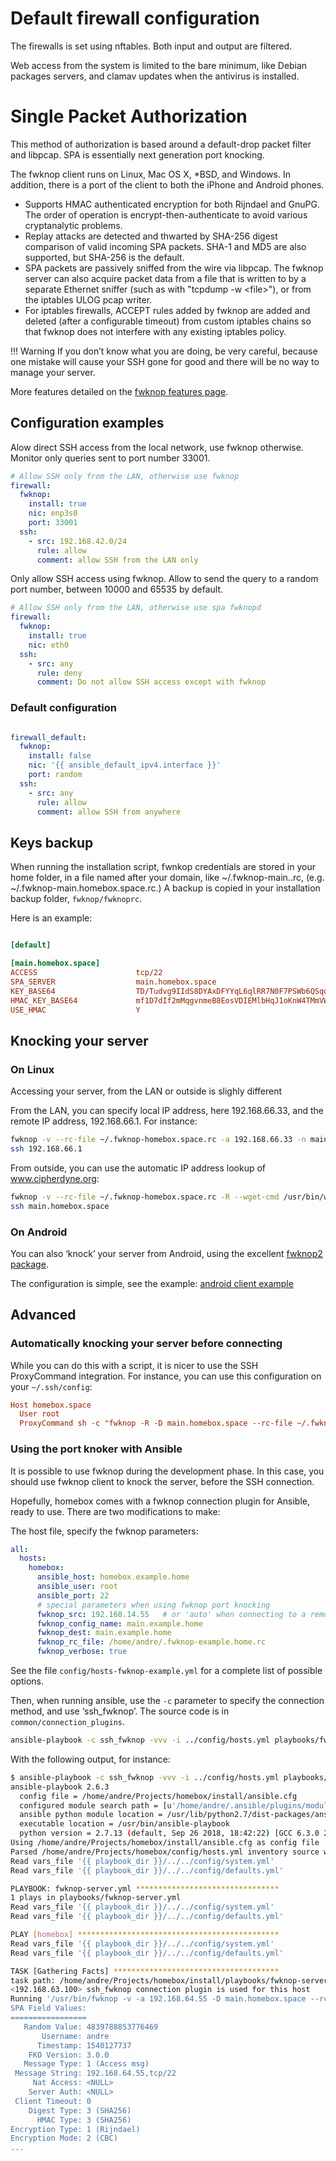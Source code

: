 
# Default firewall configuration

The firewalls is set using nftables. Both input and output are filtered.

Web access from the system is limited to the bare minimum, like Debian packages servers, and clamav updates when the
antivirus is installed.

# Single Packet Authorization

This method of authorization is based around a default-drop packet filter and libpcap. SPA is essentially next
generation port knocking.

The fwknop client runs on Linux, Mac OS X, \*BSD, and Windows.  In addition, there is a port of the client to both the
iPhone and Android phones.

- Supports HMAC authenticated encryption for both Rijndael and GnuPG. The order of operation is
  encrypt-then-authenticate to avoid various cryptanalytic problems.
- Replay attacks are detected and thwarted by SHA-256 digest comparison of valid incoming SPA packets. SHA-1 and MD5 are
  also supported, but SHA-256 is the default.
- SPA packets are passively sniffed from the wire via libpcap. The fwknop server can also acquire packet data from a
  file that is written to by a separate Ethernet sniffer (such as with "tcpdump -w <file\>"), or from the iptables ULOG
  pcap writer.
- For iptables firewalls, ACCEPT rules added by fwknop are added and deleted (after a configurable timeout) from custom
  iptables chains so that fwknop does not interfere with any existing iptables policy.

!!! Warning
    If you don’t know what you are doing, be very careful, because one mistake will cause your SSH gone for good and
    there will be no way to manage your server.


More features detailed on the [fwknop features page](https://www.cipherdyne.org/fwknop/docs/features.html).

## Configuration examples

Alow direct SSH access from the local network, use fwknop otherwise. Monitor only queries sent to port number 33001.

``` yaml hl_lines="3 4 5 6"
# Allow SSH only from the LAN, otherwise use fwknop
firewall:
  fwknop:
    install: true
    nic: enp3s0
    port: 33001
  ssh:
    - src: 192.168.42.0/24
      rule: allow
      comment: allow SSH from the LAN only
```

Only allow SSH access using fwknop.  Allow to send the query to a random port number, between 10000 and 65535 by
default.

``` yaml hl_lines="3 4 5"
# Allow SSH only from the LAN, otherwise use spa fwknopd
firewall:
  fwknop:
    install: true
    nic: eth0
  ssh:
    - src: any
      rule: deny
      comment: Do not allow SSH access except with fwknop
```

### Default configuration

```yaml

firewall_default:
  fwknop:
    install: false
    nic: '{{ ansible_default_ipv4.interface }}'
    port: random
  ssh:
    - src: any
      rule: allow
      comment: allow SSH from anywhere
```

## Keys backup

When running the installation script, fwnkop credentials are stored in
your home folder, in a file named after your domain, like ~/.fwknop-main.<domain>.rc,
(e.g. ~/.fwknop-main.homebox.space.rc.)
A backup is copied in your installation backup folder, `fwknop/fwknoprc`.

Here is an example:

```ini

[default]

[main.homebox.space]
ACCESS                      tcp/22
SPA_SERVER                  main.homebox.space
KEY_BASE64                  TD/Tudvg9IIdS8DYAxDFYYqL6qlRR7N0F7PSWb6QSqo=
HMAC_KEY_BASE64             mf1D7dIf2mMqgvnmeB8EosVDIEMlbHqJ1oKnW4TMmVWh4G7LHBbNzkBDvI+vw3f7TtdJYkYEjpc3JrHgA0QXYw==
USE_HMAC                    Y

```

## Knocking your server

### On Linux

Accessing your server, from the LAN or outside is slighly different

From the LAN, you can specify local IP address, here 192.168.66.33,
and the remote IP address, 192.168.66.1. For instance:

```sh
fwknop -v --rc-file ~/.fwknop-homebox.space.rc -a 192.168.66.33 -n main.homebox.space -D 192.168.66.1
ssh 192.168.66.1
```

From outside, you can use the automatic IP address lookup of www.cipherdyne.org:

```sh
fwknop -v --rc-file ~/.fwknop-homebox.space.rc -R --wget-cmd /usr/bin/wget -n main.homebox.space
ssh main.homebox.space
```

### On Android

You can also ‘knock’ your server from Android, using the excellent
[fwknop2 package](https://play.google.com/store/apps/details?id=org.cipherdyne.fwknop2).

The configuration is simple, see the example: [android client example](img/fwknop/android-client.png)

## Advanced

### Automatically knocking your server before connecting

While you can do this with a script, it is nicer to use the SSH ProxyCommand integration.
For instance, you can use this configuration on your `~/.ssh/config`:

``` conf
Host homebox.space
  User root
  ProxyCommand sh -c "fwknop -R -D main.homebox.space --rc-file ~/.fwknop-homebox.space.rc -n main.homebox.space ; /bin/nc %h %p"
```

### Using the port knoker with Ansible

It is possible to use fwknop during the development phase.
In this case, you should use fwknop client to knock the server, before the SSH connection.

Hopefully, homebox comes with a fwknop connection plugin for Ansible, ready to use.
There are two modifications to make:

The host file, specify the fwknop parameters:
```yaml
all:
  hosts:
    homebox:
      ansible_host: homebox.example.home
      ansible_user: root
      ansible_port: 22
      # special parameters when using fwknop port knocking
      fwknop_src: 192.168.14.55   # or 'auto' when connecting to a remote host over the internet.
      fwknop_config_name: main.example.home
      fwknop_dest: main.example.home
      fwknop_rc_file: /home/andre/.fwknop-example.home.rc
      fwknop_verbose: true
```
See the file `config/hosts-fwknop-example.yml` for a complete list of possible options.

Then, when running ansible, use the `-c` parameter to specify the connection method, and use ‘ssh_fwknop’.
The source code is in `common/connection_plugins`.

```sh
ansible-playbook -c ssh_fwknop -vvv -i ../config/hosts.yml playbooks/fwknop-server.yml
```

With the following output, for instance:

```sh
$ ansible-playbook -c ssh_fwknop -vvv -i ../config/hosts.yml playbooks/fwknop-server.yml
ansible-playbook 2.6.3
  config file = /home/andre/Projects/homebox/install/ansible.cfg
  configured module search path = [u'/home/andre/.ansible/plugins/modules', u'/usr/share/ansible/plugins/modules']
  ansible python module location = /usr/lib/python2.7/dist-packages/ansible
  executable location = /usr/bin/ansible-playbook
  python version = 2.7.13 (default, Sep 26 2018, 18:42:22) [GCC 6.3.0 20170516]
Using /home/andre/Projects/homebox/install/ansible.cfg as config file
Parsed /home/andre/Projects/homebox/config/hosts.yml inventory source with yaml plugin
Read vars_file '{{ playbook_dir }}/../../config/system.yml'
Read vars_file '{{ playbook_dir }}/../../config/defaults.yml'

PLAYBOOK: fwknop-server.yml ********************************
1 plays in playbooks/fwknop-server.yml
Read vars_file '{{ playbook_dir }}/../../config/system.yml'
Read vars_file '{{ playbook_dir }}/../../config/defaults.yml'

PLAY [homebox] *********************************************
Read vars_file '{{ playbook_dir }}/../../config/system.yml'
Read vars_file '{{ playbook_dir }}/../../config/defaults.yml'

TASK [Gathering Facts] *************************************
task path: /home/andre/Projects/homebox/install/playbooks/fwknop-server.yml:4
<192.168.63.100> ssh_fwknop connection plugin is used for this host
Running '/usr/bin/fwknop -v -a 192.168.64.55 -D main.homebox.space --rc-file /home/andre/.fwknop-homebox.space.rc -n main.homebox.space
SPA Field Values:
=================
   Random Value: 4839788853776469
       Username: andre
      Timestamp: 1540127737
    FKO Version: 3.0.0
   Message Type: 1 (Access msg)
 Message String: 192.168.64.55,tcp/22
     Nat Access: <NULL>
    Server Auth: <NULL>
 Client Timeout: 0
    Digest Type: 3 (SHA256)
      HMAC Type: 3 (SHA256)
Encryption Type: 1 (Rijndael)
Encryption Mode: 2 (CBC)
...

```
